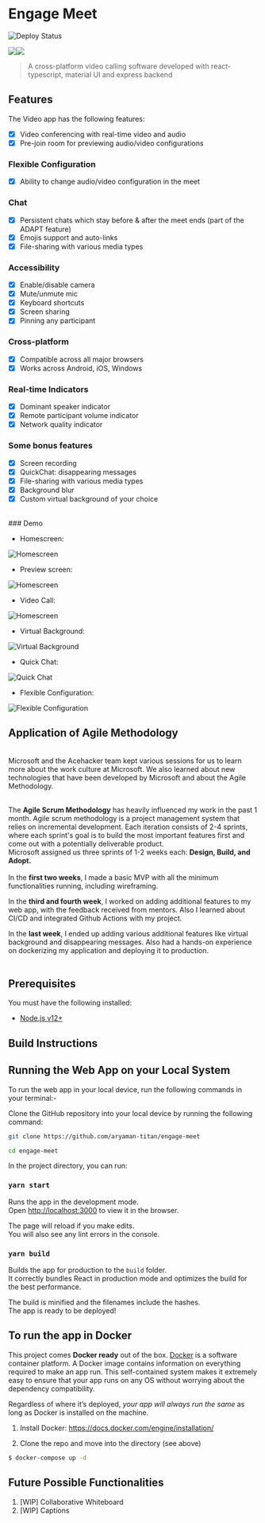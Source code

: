 # Engage Meet 
![Deploy Status](https://github.com/aryaman-titan/engage-meet/actions/workflows/main.yml/badge.svg)


<img src="https://img.shields.io/badge/react%20-%2320232a.svg?&style=for-the-badge&logo=react&logoColor=%2361DAFB"/><img src="https://img.shields.io/badge/typescript%20-%23007ACC.svg?&style=for-the-badge&logo=typescript&logoColor=white"/>

> A cross-platform video calling software developed with react-typescript, material UI and express backend    

## Features

The Video app has the following features:

- [x] Video conferencing with real-time video and audio
- [x] Pre-join room for previewing audio/video configurations
### Flexible Configuration
- [x] Ability to change audio/video configuration in the meet
### Chat
- [x] Persistent chats which stay before & after the meet ends (part of the ADAPT feature)
- [x] Emojis support and auto-links
- [x] File-sharing with various media types
### Accessibility
- [x] Enable/disable camera
- [x] Mute/unmute mic
- [x] Keyboard shortcuts
- [x] Screen sharing
- [x] Pinning any participant

### Cross-platform
- [x] Compatible across all major browsers
- [x] Works across Android, iOS, Windows

### Real-time Indicators 
- [x] Dominant speaker indicator
- [x] Remote participant volume indicator
- [x] Network quality indicator

### Some bonus features
- [x] Screen recording
- [x] QuickChat: disappearing messages
- [x] File-sharing with various media types
- [x] Background blur
- [x] Custom virtual background of your choice 
<br>
### Demo

- Homescreen:

![Homescreen](./images/homescreen.png "Homescreen")

- Preview screen:

![Homescreen](./images/preview_screen.png "Preview Screen")

- Video Call:

![Homescreen](./images/video_app.png "Video Call")

- Virtual Background:

![Virtual Background](./images/virtual_bg.png "Virtual Background")

- Quick Chat:

![Quick Chat](./images/quick_chat.png "Quick Chat")

- Flexible Configuration:

![Flexible Configuration](./images/flexible_config.png "Flexible Configuration")
## Application of Agile Methodology
<br>
Microsoft and the Acehacker team kept various sessions for us to learn more about the work culture at Microsoft. We also learned about new technologies that have been developed by Microsoft and about the Agile Methodology. <br><br>

The <strong>Agile Scrum Methodology</strong> has heavily influenced my work in the past 1 month. 
Agile scrum methodology is a project management system that relies on incremental development. Each iteration consists of 2-4 sprints, where each sprint's goal is to build the most important features first and come out with a potentially deliverable product. <br>
Microsoft assigned us three sprints of 1-2 weeks each: <strong>Design, Build, and Adopt.</strong><br><br>
In the <strong>first two weeks</strong>, I made a basic MVP with all the minimum functionalities running, including wireframing.

In the <strong>third and fourth week</strong>, I worked on adding additional features to my web app, with the feedback received from mentors. Also I learned about CI/CD and integrated Github Actions with my project. <br>

In the <strong>last week</strong>, I ended up adding various additional features like virtual background and disappearing messages. Also had a hands-on experience on dockerizing my application and deploying it to production. <br><br>
## Prerequisites

You must have the following installed:

- [Node.js v12+](https://nodejs.org/en/download/)
## Build Instructions

Running the Web App on your Local System
--------------------------------

To run the web app in your local device, run the following commands in your terminal:-

Clone the GitHub repository into your local device by running the following command:
```bash
git clone https://github.com/aryaman-titan/engage-meet

cd engage-meet
```

In the project directory, you can run:

### `yarn start`

Runs the app in the development mode.\
Open [http://localhost:3000](http://localhost:3000) to view it in the browser.

The page will reload if you make edits.\
You will also see any lint errors in the console.

### `yarn build`

Builds the app for production to the `build` folder.\
It correctly bundles React in production mode and optimizes the build for the best performance.

The build is minified and the filenames include the hashes.\
The app is ready to be deployed!

## To run the app in Docker

This project comes **Docker ready** out of the box. [Docker](https://www.docker.com/)
is a software container platform. A Docker image contains information on everything
required to make an app run. This self-contained system makes it extremely easy to
ensure that your app runs on any OS without worrying about the dependency compatibility.

Regardless of where it’s deployed, _your app will always run the same_ as long as
Docker is installed on the machine.

1. Install Docker: https://docs.docker.com/engine/installation/

2. Clone the repo and move into the directory (see above)
```bash
$ docker-compose up -d
```
Future Possible Functionalities
-------------------------------

1. [WIP] Collaborative Whiteboard
1. [WIP] Captions
